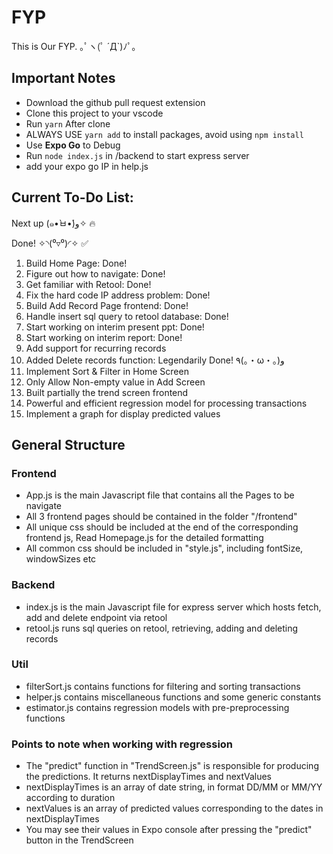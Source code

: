 # FYP

This is Our FYP. ｡ﾟヽ(ﾟ ´Д`)ﾉﾟ｡

## Important Notes

- Download the github pull request extension
- Clone this project to your vscode
- Run `yarn` After clone
- ALWAYS USE `yarn add` to install packages, avoid using `npm install`
- Use **Expo Go** to Debug
- Run `node index.js` in /backend to start express server
- add your expo go IP in help.js

## Current To-Do List:

Next up (๑•̀ㅂ•́)و✧ 🔥

Done! ✧◝(⁰▿⁰)◜✧ ✅

1. Build Home Page: Done!
2. Figure out how to navigate: Done!
3. Get familiar with Retool: Done!
4. Fix the hard code IP address problem: Done!
5. Build Add Record Page frontend: Done!
6. Handle insert sql query to retool database: Done!
7. Start working on interim present ppt: Done!
8. Start working on interim report: Done!
9. Add support for recurring records
10. Added Delete records function: Legendarily Done! ٩(｡・ω・｡)و
11. Implement Sort & Filter in Home Screen
12. Only Allow Non-empty value in Add Screen
13. Built partially the trend screen frontend
14. Powerful and efficient regression model for processing transactions
15. Implement a graph for display predicted values

## General Structure

### Frontend

- App.js is the main Javascript file that contains all the Pages to be navigate
- All 3 frontend pages should be contained in the folder "/frontend"
- All unique css should be included at the end of the corresponding frontend js, Read Homepage.js for the detailed formatting
- All common css should be included in "style.js", including fontSize, windowSizes etc

### Backend

- index.js is the main Javascript file for express server which hosts fetch, add and delete endpoint via retool
- retool.js runs sql queries on retool, retrieving, adding and deleting records

### Util

- filterSort.js contains functions for filtering and sorting transactions
- helper.js contains miscellaneous functions and some generic constants
- estimator.js contains regression models with pre-preprocessing functions

### Points to note when working with regression

- The "predict" function in "TrendScreen.js" is responsible for producing the predictions. It returns nextDisplayTimes and nextValues
- nextDisplayTimes is an array of date string, in format DD/MM or MM/YY according to duration
- nextValues is an array of predicted values corresponding to the dates in nextDisplayTimes
- You may see their values in Expo console after pressing the "predict" button in the TrendScreen
